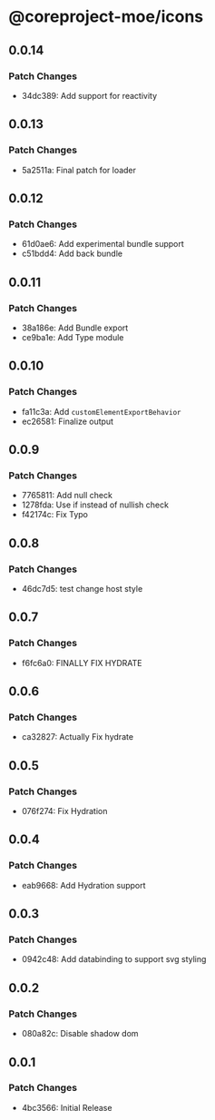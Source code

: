 # @coreproject-moe/icons

## 0.0.14

### Patch Changes

-   34dc389: Add support for reactivity

## 0.0.13

### Patch Changes

-   5a2511a: Final patch for loader

## 0.0.12

### Patch Changes

-   61d0ae6: Add experimental bundle support
-   c51bdd4: Add back bundle

## 0.0.11

### Patch Changes

-   38a186e: Add Bundle export
-   ce9ba1e: Add Type module

## 0.0.10

### Patch Changes

-   fa11c3a: Add `customElementExportBehavior`
-   ec26581: Finalize output

## 0.0.9

### Patch Changes

-   7765811: Add null check
-   1278fda: Use if instead of nullish check
-   f42174c: Fix Typo

## 0.0.8

### Patch Changes

-   46dc7d5: test change host style

## 0.0.7

### Patch Changes

-   f6fc6a0: FINALLY FIX HYDRATE

## 0.0.6

### Patch Changes

-   ca32827: Actually Fix hydrate

## 0.0.5

### Patch Changes

-   076f274: Fix Hydration

## 0.0.4

### Patch Changes

-   eab9668: Add Hydration support

## 0.0.3

### Patch Changes

-   0942c48: Add databinding to support svg styling

## 0.0.2

### Patch Changes

-   080a82c: Disable shadow dom

## 0.0.1

### Patch Changes

-   4bc3566: Initial Release
